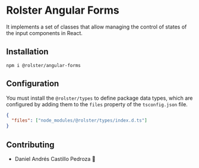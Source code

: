# Rolster Angular Forms

It implements a set of classes that allow managing the control of states of the input components in React.

## Installation

```
npm i @rolster/angular-forms
```

## Configuration

You must install the `@rolster/types` to define package data types, which are configured by adding them to the `files` property of the `tsconfig.json` file.

```json
{
  "files": ["node_modules/@rolster/types/index.d.ts"]
}
```

## Contributing

- Daniel Andrés Castillo Pedroza :rocket:
